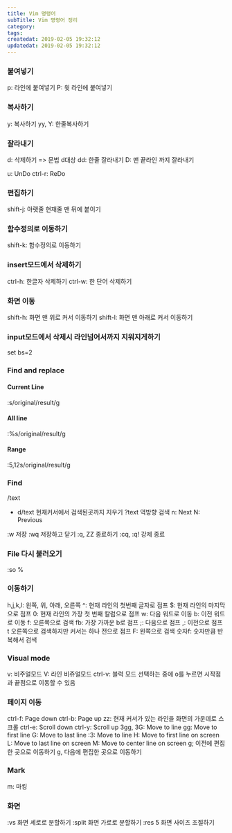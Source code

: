 ```yaml
---
title: Vim 명령어
subTitle: Vim 명령어 정리
category: 
tags: 
createdat: 2019-02-05 19:32:12
updatedat: 2019-02-05 19:32:12
---
```


### 붙여넣기
p: 라인에 붙여넣기
P: 윗 라인에 붙여넣기

### 복사하기
y: 복사하기
yy, Y: 한줄복사하기

### 잘라내기
d: 삭제하기 => 문법 d대상 
dd: 한줄 잘라내기
D: 맨 끝라인 까지 잘라내기

u: UnDo
ctrl-r: ReDo

### 편집하기
shift-j: 아랫줄 현재줄 맨 뒤에 붙이기

### 함수정의로 이동하기
shift-k: 함수정의로 이동하기

### insert모드에서 삭제하기
ctrl-h: 한글자 삭제하기
ctrl-w: 한 단어 삭제하기

### 화면 이동
shift-h: 화면 맨 위로 커서 이동하기
shift-l: 화면 맨 아래로 커서 이동하기

### input모드에서 삭제시 라인넘어서까지 지워지게하기
set bs=2

### Find and replace
#### Current Line
:s/original/result/g

#### All line
:%s/original/result/g

#### Range
:5,12s/original/result/g

### Find
/text
* d/text 현재커서에서 검색된곳까지 지우기
?text 역방향 검색
n: Next
N: Previous

:w 저장
:wq 저장하고 닫기
:q, ZZ 종료하기
:cq, :q! 강제 종료

### File 다시 불러오기
:so %

### 이동하기
h,j,k,l: 왼쪽, 위, 아래, 오른쪽
^: 현재 라인의 첫번째 글자로 점프 
$: 현재 라인의 마지막으로 점프
0: 현재 라인의 가장 첫 번째 칼럼으로 점프
w: 다음 워드로 이동
b: 이전 워드로 이동
f<a-z>: 오른쪽으로 검색 fb: 가장 가까운 b로 점프
  ;: 다음으로 점프
  ,: 이전으로 점프
t<a-z> 오른쪽으로 검색하지만 커서는 하나 전으로 점프
F<a-z>: 왼쪽으로 검색 
숫자f: 숫자만큼 반복해서 검색

### Visual mode
v: 비주얼모드
V: 라인 비쥬얼모드
ctrl-v: 블럭 모드
선택하는 중에 o를 누르면 시작점과 끝점으로 이동할 수 있음

### 페이지 이동
ctrl-f: Page down
ctrl-b: Page up
zz: 현재 커서가 있는 라인을 화면의 가운데로 스크롤
ctrl-e: Scroll down
ctrl-y: Scroll up
3gg, 3G: Move to line
gg: Move to first line
G: Move to last line
:3: Move to line
H: Move to first line on screen
L: Move to last line on screen
M: Move to center line on screen
g; 이전에 편집한 곳으로 이동하기
g, 다음에 편집한 곳으로 이동하기

### Mark
m<a-z>: 마킹

### 화면
:vs 화면 세로로 분할하기 
:split 화면 가로로 분할하기
:res 5 화면 사이즈 조절하기
